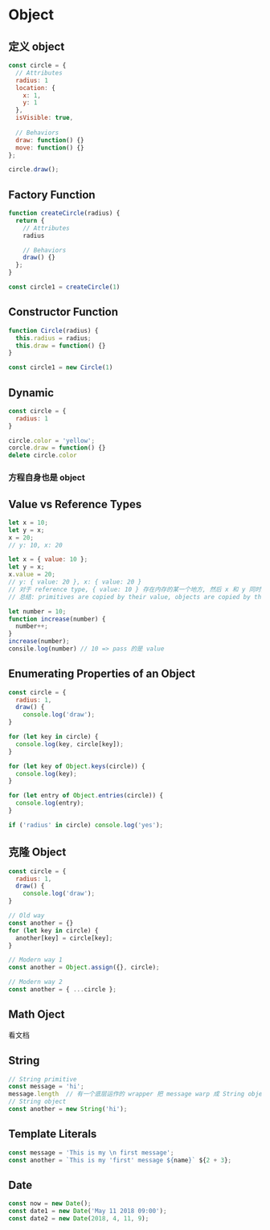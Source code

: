 # Object
## 定义 object
```js
const circle = {
  // Attributes
  radius: 1
  location: {
    x: 1,
    y: 1
  },
  isVisible: true,
  
  // Behaviors
  draw: function() {}
  move: function() {}
};

circle.draw();
```

## Factory Function
```js
function createCircle(radius) {  
  return {
    // Attributes
    radius

    // Behaviors
    draw() {}
  };
}

const circle1 = createCircle(1)
```

## Constructor Function
```js
function Circle(radius) {
  this.radius = radius;
  this.draw = function() {}
}

const circle1 = new Circle(1)
```

## Dynamic
```js
const circle = {
  radius: 1
}

circle.color = 'yellow';
corcle.draw = function() {}
delete circle.color
```

### 方程自身也是 object

## Value vs Reference Types
```js
let x = 10;
let y = x;
x = 20;
// y: 10, x: 20

let x = { value: 10 };
let y = x;
x.value = 20;
// y: { value: 20 }, x: { value: 20 }
// 对于 reference type, { value: 10 } 存在内存的某一个地方, 然后 x 和 y 同时指向这个地方
// 总结: primitives are copied by their value, objects are copied by their reference

let number = 10;
function increase(number) {
  number++;
}
increase(number);
consile.log(number) // 10 => pass 的是 value
```

## Enumerating Properties of an Object
```js
const circle = {
  radius: 1,
  draw() {
    console.log('draw');
}

for (let key in circle) {
  console.log(key, circle[key]);
}

for (let key of Object.keys(circle)) {
  console.log(key);
}

for (let entry of Object.entries(circle)) {
  console.log(entry);
}

if ('radius' in circle) console.log('yes');
```

## 克隆 Object
```js
const circle = {
  radius: 1,
  draw() {
    console.log('draw');
}

// Old way
const another = {}
for (let key in circle) {
  another[key] = circle[key]; 
}

// Modern way 1
const another = Object.assign({}, circle);

// Modern way 2
const another = { ...circle };
```

## Math Oject
看文档

## String
```js
// String primitive
const message = 'hi';
message.length  // 有一个底层运作的 wrapper 把 message warp 成 String object
// String object
const another = new String('hi');
```

## Template Literals
```js
const message = 'This is my \n first message';
const another = `This is my 'first' message ${name}` ${2 + 3};
```

## Date
```js
const now = new Date();
const date1 = new Date('May 11 2018 09:00');
const date2 = new Date(2018, 4, 11, 9);
```
